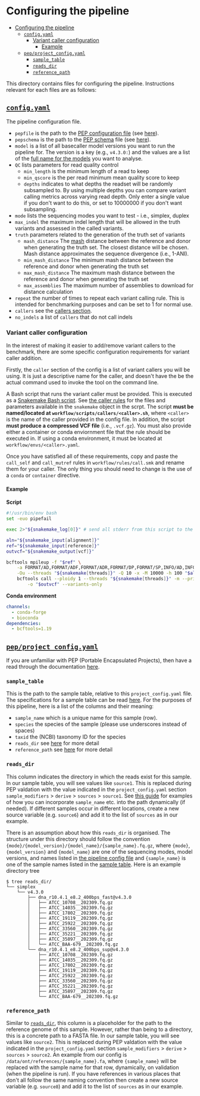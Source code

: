# Configuring the pipeline

- [Configuring the pipeline](#configuring-the-pipeline)
  - [`config.yaml`](#configyaml)
    - [Variant caller configuration](#variant-caller-configuration)
      - [Example](#example)
  - [`pep/project_config.yaml`](#pepproject_configyaml)
    - [`sample_table`](#sample_table)
    - [`reads_dir`](#reads_dir)
    - [`reference_path`](#reference_path)

This directory contains files for configuring the pipeline. Instructions relevant for each files are as follows:

## [`config.yaml`](./config.yaml)

The pipeline configuration file.

- `pepfile` is the path to the [PEP configuration file][pepconfig] (see [here](#pepproject_configyaml)).
- `pepschema` is the path to the [PEP schema][pepschema] file (see [here](../schemas/pep.yaml)).
- `model` is a list of all basecaller model versions you want to run the pipeline for. The version is a key (e.g., `v4.3.0:`) and the values are a list of the [full name for the models](https://github.com/nanoporetech/dorado#available-basecalling-models) you want to analyse.
- `QC` lists parameters for read quality control
  - `min_length` is the minimum length of a read to keep
  - `min_qscore` is the per read minimum mean quality score to keep
  - `depths` indicates to what depths the readset will be randomly subsampled to. By using multiple depths you can compare variant calling metrics across varying read depth. Only enter a single value if you don't want to do this, or set to 10000000 if you don't want subsampling.
- `mode` lists the sequencing modes you want to test - i.e., simplex, duplex
- `max_indel` the maximum indel length that will be allowed in the truth variants and assessed in the called variants.
- `truth` parameters related to the generation of the truth set of variants
  - `mash_distance` The [mash] distance between the reference and donor when generating the truth set. The closest distance will be chosen. Mash distance approximates the sequence divergence (i.e., 1-ANI).
  - `min_mash_distance` The minimum mash distance between the reference and donor when generating the truth set
  - `max_mash_distance` The maximum mash distance between the reference and donor when generating the truth set
  - `max_assemblies` The maximum number of assemblies to download for distance calculation
- `repeat` the number of times to repeat each variant calling rule. This is intended for benchmarking purposes and can be set to 1 for normal use.
- `callers` see the [callers section](#variant-caller-configuration).
- `no_indels` a list of `callers` that do not call indels

### Variant caller configuration

In the interest of making it easier to add/remove variant callers to the benchmark, there are some specific configuration requirements for variant caller addition.

Firstly, the `caller` section of the config is a list of variant callers you will be using. It is just a descriptive name for the caller, and doesn't have the be the actual command used to invoke the tool on the command line.

A Bash script that runs the variant caller must be provided. This is executed as a [Snakemake Bash script][smk-script]. See [the caller rules](../workflow/rules/call.smk) for the files and parameters available in the `snakemake` object in the scrpt. The script **must be named/located at `workflow/scripts/callers/<caller>.sh`**, where `<caller>` is the name of the caller provided in the config file. In addition, the script **must produce a compressed VCF file** (i.e., `.vcf.gz`). You must also provide either a container or conda enviornment file that the rule should be executed in. If using a conda environment, it must be located at `workflow/envs/<caller>.yaml`.

Once you have satisfied all of these requirements, copy and paste the `call_self` and `call_mutref` rules in `workflow/rules/call.smk` and rename them for your caller. The only thing you should need to change is the use of a `conda` or `container` directive.

#### Example

**Script**

```bash
#!/usr/bin/env bash
set -euo pipefail

exec 2>"${snakemake_log[0]}" # send all stderr from this script to the log file

aln="${snakemake_input[alignment]}"
ref="${snakemake_input[reference]}"
outvcf="${snakemake_output[vcf]}"

bcftools mpileup -f "$ref" \
    -a FORMAT/AD,FORMAT/ADF,FORMAT/ADR,FORMAT/DP,FORMAT/SP,INFO/AD,INFO/ADF,INFO/ADR \
    -Ou --threads "${snakemake[threads]}" -Q 10 -x -M 10000 -h 100 "$aln" |
    bcftools call --ploidy 1 --threads "${snakemake[threads]}" -m --prior 0.005 \
        -o "$outvcf" --variants-only
```

**Conda environment**

```yaml
channels:
  - conda-forge
  - bioconda
dependencies:
  - bcftools=1.19
```

## [`pep/project_config.yaml`](./pep/project_config.yaml)

If you are unfamiliar with PEP (Portable Encapsulated Projects), then have a read through the documentation [here][pep].

### `sample_table`

This is the path to the sample table, relative to this `project_config.yaml` file. The specifications for a sample table can be read [here][pepsample]. For the purposes of this pipeline, here is a list of the columns and their meaning:

- `sample_name` which is a unique name for this sample (row).
- `species` the species of the sample (please use underscores instead of spaces)
- `taxid` the (NCBI) taxonomy ID for the species
- `reads_dir` see [here](#reads_dir) for more detail
- `reference_path` see [here](#reference_path) for more detail

### `reads_dir`

This column indicates the directory in which the reads exist for this sample. In our sample table, you will see values like `source1`. This is replaced during PEP valdation with the value indicated in the `project_config.yaml` section `sample_modifiers` > `derive` > `sources` > `source1`. See [this guide][peppathguide] for examples of how you can incorporate `sample_name` etc. into the path dynamically (if needed). If different samples occur in different locations, create a new source variable (e.g. `source6`) and add it to the list of `sources` as in our example.

There is an assumption about how this `reads_dir` is organised. The structure under this directory should follow the convention `{mode}/{model_version}/{model_name}/{sample_name}.fq.gz`, where `{mode}`, `{model_version}` and `{model_name}` are one of the sequencing modes, model versions, and names listed in [the pipeline config file](#configyaml) and `{sample_name}` is one of the sample names listed in the [sample table](#sample_table). Here is an example directory tree

```text
$ tree reads_dir/
└── simplex
    └── v4.3.0
        ├── dna_r10.4.1_e8.2_400bps_fast@v4.3.0
        │   ├── ATCC_10708__202309.fq.gz
        │   ├── ATCC_14035__202309.fq.gz
        │   ├── ATCC_17802__202309.fq.gz
        │   ├── ATCC_19119__202309.fq.gz
        │   ├── ATCC_25922__202309.fq.gz
        │   ├── ATCC_33560__202309.fq.gz
        │   ├── ATCC_35221__202309.fq.gz
        │   ├── ATCC_35897__202309.fq.gz
        │   └── ATCC_BAA-679__202309.fq.gz
        └── dna_r10.4.1_e8.2_400bps_sup@v4.3.0
            ├── ATCC_10708__202309.fq.gz
            ├── ATCC_14035__202309.fq.gz
            ├── ATCC_17802__202309.fq.gz
            ├── ATCC_19119__202309.fq.gz
            ├── ATCC_25922__202309.fq.gz
            ├── ATCC_33560__202309.fq.gz
            ├── ATCC_35221__202309.fq.gz
            ├── ATCC_35897__202309.fq.gz
            └── ATCC_BAA-679__202309.fq.gz
```

### `reference_path`

Similar to [`reads_dir`](#reads_dir), this column is a placeholder for the path to the reference genome of this sample. However, rather than being to a directory, this is a concrete path to a FASTA file. In our sample table, you will see values like `source2`. This is replaced during PEP valdation with the value indicated in the `project_config.yaml` section `sample_modifiers` > `derive` > `sources` > `source2`. An example from our config is `/data/ont/references/{sample_name}.fa`, where `{sample_name}` will be replaced with the sample name for that row, dynamically, on validation (when the pipeline is run). If you have references in various places that don't all follow the same naming convention then create a new source variable (e.g. `source8`) and add it to the list of `sources` as in our example.

[pepschema]: http://eido.databio.org/en/latest/writing-a-schema/
[pepconfig]: http://pep.databio.org/en/latest/specification/#project-config-file-specification
[pep]: http://pep.databio.org/en/latest/
[pepsample]: http://pep.databio.org/en/latest/specification/#sample-table-specification
[peppathguide]: http://pep.databio.org/en/latest/howto_eliminate_paths/
[mash]: https://github.com/marbl/Mash
[runtime]: https://snakemake.readthedocs.io/en/stable/snakefiles/rules.html#snakefiles-standard-resources
[smk-script]: https://snakemake.readthedocs.io/en/stable/snakefiles/rules.html#external-scripts